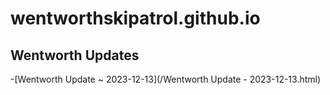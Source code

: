 # wentworthskipatrol.github.io
## Wentworth Updates
-[Wentworth Update ~ 2023-12-13](/Wentworth Update - 2023-12-13.html)

